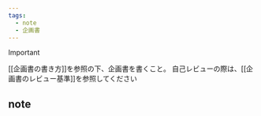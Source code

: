 ```yaml
---
tags:
  - note
  - 企画書
---
```

> [!IMPORTANT]
> [[企画書の書き方]]を参照の下、企画書を書くこと。
> 自己レビューの際は、[[企画書のレビュー基準]]を参照してください

## note

